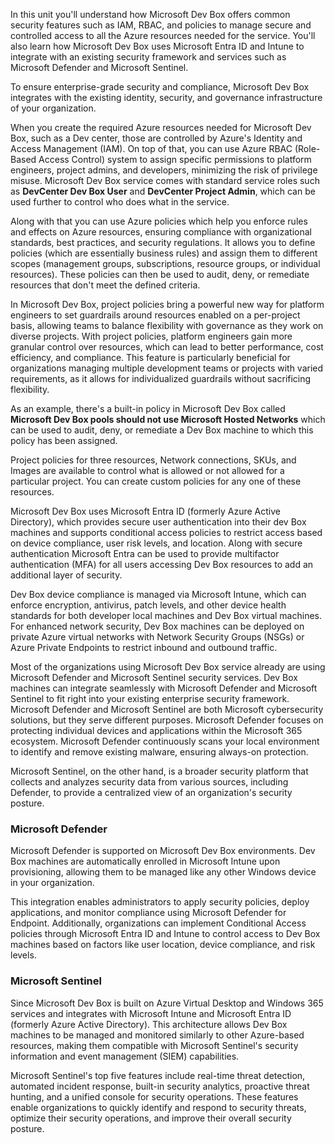 In this unit you'll understand how Microsoft Dev Box offers common security features such as IAM, RBAC, and policies to manage secure and controlled access to all the Azure resources needed for the service. You'll also learn how Microsoft Dev Box uses Microsoft Entra ID and Intune to integrate with an existing security framework and services such as Microsoft Defender and Microsoft Sentinel.     

To ensure enterprise-grade security and compliance, Microsoft Dev Box integrates with the existing identity, security, and governance infrastructure of your organization. 

When you create the required Azure resources needed for Microsoft Dev Box, such as a Dev center, those are controlled by Azure's Identity and Access Management (IAM). On top of that, you can use Azure RBAC (Role-Based Access Control) system to assign specific permissions to platform engineers, project admins, and developers, minimizing the risk of privilege misuse. Microsoft Dev Box service comes with standard service roles such as **DevCenter Dev Box User** and **DevCenter Project Admin**, which can be used further to control who does what in the service.   

Along with that you can use Azure policies which help you enforce rules and effects on Azure resources, ensuring compliance with organizational standards, best practices, and security regulations. It allows you to define policies (which are essentially business rules) and assign them to different scopes (management groups, subscriptions, resource groups, or individual resources). These policies can then be used to audit, deny, or remediate resources that don't meet the defined criteria. 

In Microsoft Dev Box, project policies bring a powerful new way for platform engineers to set guardrails around resources enabled on a per-project basis, allowing teams to balance flexibility with governance as they work on diverse projects. With project policies, platform engineers gain more granular control over resources, which can lead to better performance, cost efficiency, and compliance. This feature is particularly beneficial for organizations managing multiple development teams or projects with varied requirements, as it allows for individualized guardrails without sacrificing flexibility.

As an example, there's a built-in policy in Microsoft Dev Box called **Microsoft Dev Box pools should not use Microsoft Hosted Networks** which can be used to audit, deny, or remediate a Dev Box machine to which this policy has been assigned.

Project policies for three resources, Network connections, SKUs, and Images are available to control what is allowed or not allowed for a particular project. You can create custom policies for any one of these resources. 

Microsoft Dev Box uses Microsoft Entra ID (formerly Azure Active Directory), which provides secure user authentication into their dev Box machines and supports conditional access policies to restrict access based on device compliance, user risk levels, and location. Along with secure authentication Microsoft Entra can be used to provide multifactor authentication (MFA) for all users accessing Dev Box resources to add an additional layer of security.

Dev Box device compliance is managed via Microsoft Intune, which can enforce encryption, antivirus, patch levels, and other device health standards for both developer local machines and Dev Box virtual machines. For enhanced network security, Dev Box machines can be deployed on private Azure virtual networks with Network Security Groups (NSGs) or Azure Private Endpoints to restrict inbound and outbound traffic.

Most of the organizations using Microsoft Dev Box service already are using Microsoft Defender and Microsoft Sentinel security services. Dev Box machines can integrate seamlessly with Microsoft Defender and Microsoft Sentinel to fit right into your existing enterprise security framework. Microsoft Defender and Microsoft Sentinel are both Microsoft cybersecurity solutions, but they serve different purposes. Microsoft Defender focuses on protecting individual devices and applications within the Microsoft 365 ecosystem. Microsoft Defender continuously scans your local environment to identify and remove existing malware, ensuring always-on protection. 

Microsoft Sentinel, on the other hand, is a broader security platform that collects and analyzes security data from various sources, including Defender, to provide a centralized view of an organization's security posture. 

### Microsoft Defender

Microsoft Defender is supported on Microsoft Dev Box environments. Dev Box machines are automatically enrolled in Microsoft Intune upon provisioning, allowing them to be managed like any other Windows device in your organization. 

This integration enables administrators to apply security policies, deploy applications, and monitor compliance using Microsoft Defender for Endpoint. Additionally, organizations can implement Conditional Access policies through Microsoft Entra ID and Intune to control access to Dev Box machines based on factors like user location, device compliance, and risk levels.

### Microsoft Sentinel

Since Microsoft Dev Box is built on Azure Virtual Desktop and Windows 365 services and integrates with Microsoft Intune and Microsoft Entra ID (formerly Azure Active Directory). This architecture allows Dev Box machines to be managed and monitored similarly to other Azure-based resources, making them compatible with Microsoft Sentinel's security information and event management (SIEM) capabilities.

Microsoft Sentinel's top five features include real-time threat detection, automated incident response, built-in security analytics, proactive threat hunting, and a unified console for security operations. These features enable organizations to quickly identify and respond to security threats, optimize their security operations, and improve their overall security posture. 